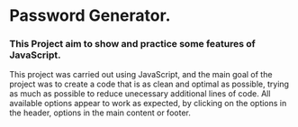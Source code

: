 # Password Generator.

### This Project aim to show and practice some features of JavaScript.

This project was carried out using JavaScript, and the main goal of the project was to create a code that is as clean and optimal as possible, trying as much as possible to reduce unecessary additional lines of code.
All available options appear to work as expected, by clicking on the options in the header, options in the main content or footer. 
